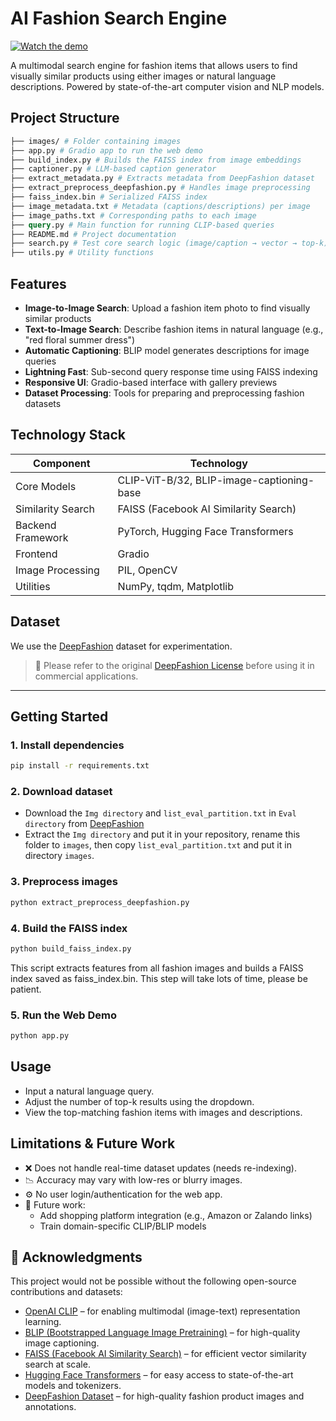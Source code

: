 # AI Fashion Search Engine

[![Watch the demo](https://img.youtube.com/vi/pmll65e1jqk/maxresdefault.jpg)](https://youtu.be/pmll65e1jqk)

A multimodal search engine for fashion items that allows users to find visually similar products using either images or natural language descriptions. Powered by state-of-the-art computer vision and NLP models.

## Project Structure

```graphql
├── images/ # Folder containing images
├── app.py # Gradio app to run the web demo
├── build_index.py # Builds the FAISS index from image embeddings
├── captioner.py # LLM-based caption generator
├── extract_metadata.py # Extracts metadata from DeepFashion dataset
├── extract_preprocess_deepfashion.py # Handles image preprocessing
├── faiss_index.bin # Serialized FAISS index
├── image_metadata.txt # Metadata (captions/descriptions) per image
├── image_paths.txt # Corresponding paths to each image
├── query.py # Main function for running CLIP-based queries
├── README.md # Project documentation
├── search.py # Test core search logic (image/caption → vector → top-k)
├── utils.py # Utility functions
```

## Features
- **Image-to-Image Search**: Upload a fashion item photo to find visually similar products
- **Text-to-Image Search**: Describe fashion items in natural language (e.g., "red floral summer dress")
- **Automatic Captioning**: BLIP model generates descriptions for image queries
- **Lightning Fast**: Sub-second query response time using FAISS indexing
- **Responsive UI**: Gradio-based interface with gallery previews
- **Dataset Processing**: Tools for preparing and preprocessing fashion datasets

## Technology Stack 

| Component          | Technology                                  |
|--------------------|---------------------------------------------|
| Core Models        | CLIP-ViT-B/32, BLIP-image-captioning-base   |
| Similarity Search  | FAISS (Facebook AI Similarity Search)       |
| Backend Framework  | PyTorch, Hugging Face Transformers          |
| Frontend           | Gradio                                      |
| Image Processing   | PIL, OpenCV                                 |
| Utilities          | NumPy, tqdm, Matplotlib                     |

##  Dataset

We use the [DeepFashion](http://mmlab.ie.cuhk.edu.hk/projects/DeepFashion.html) dataset for experimentation.

> 🔖 Please refer to the original [DeepFashion License](http://mmlab.ie.cuhk.edu.hk/projects/DeepFashion.html) before using it in commercial applications.

---

## Getting Started
### 1. Install dependencies
```bash
pip install -r requirements.txt
```
### 2. Download dataset
- Download the `Img directory` and `list_eval_partition.txt` in `Eval directory` from [DeepFashion](https://drive.google.com/drive/folders/0B7EVK8r0v71pekpRNUlMS3Z5cUk?resourcekey=0-GHiFnJuDTvzzGuTj6lE6og)
- Extract the `Img directory` and put it in your repository, rename this folder to `images`, then copy `list_eval_partition.txt` and put it in directory `images`.
### 3. Preprocess images
```bash
python extract_preprocess_deepfashion.py
```
### 4. Build the FAISS index
```bash
python build_faiss_index.py
```
This script extracts features from all fashion images and builds a FAISS index saved as faiss_index.bin. This step will take lots of time, please be patient.
### 5. Run the Web Demo
```bash
python app.py
```

## Usage
- Input a natural language query.
- Adjust the number of top-k results using the dropdown.
- View the top-matching fashion items with images and descriptions.

## Limitations & Future Work
- ❌ Does not handle real-time dataset updates (needs re-indexing).
- 📉 Accuracy may vary with low-res or blurry images.
- ⚙️ No user login/authentication for the web app.
- 🧠 Future work:
    - Add shopping platform integration (e.g., Amazon or Zalando links)
    - Train domain-specific CLIP/BLIP models

## 🙏 Acknowledgments

This project would not be possible without the following open-source contributions and datasets:

- [OpenAI CLIP](https://github.com/openai/CLIP) – for enabling multimodal (image-text) representation learning.
- [BLIP (Bootstrapped Language Image Pretraining)](https://github.com/salesforce/BLIP) – for high-quality image captioning.
- [FAISS (Facebook AI Similarity Search)](https://github.com/facebookresearch/faiss) – for efficient vector similarity search at scale.
- [Hugging Face Transformers](https://github.com/huggingface/transformers) – for easy access to state-of-the-art models and tokenizers.
- [DeepFashion Dataset](http://mmlab.ie.cuhk.edu.hk/projects/DeepFashion.html) – for high-quality fashion product images and annotations.

